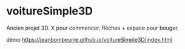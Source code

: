 # voitureSimple3D
Ancien projet 3D. X pour commencer, flèches + espace pour bouger. 

démo https://jeanbombeurre.github.io/voitureSimple3D/index.html

